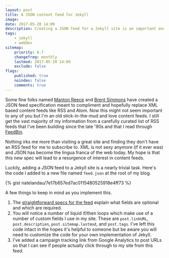 ```yaml
---
layout: post
title: A JSON content feed for Jekyll
image:
date: 2017-05-20 14:09
description: Creating a JSON feed for a Jekyll site is an important and trivial task. I hope this new spec will lead to a resurgence of interest in supporting content feeds.
tags:
    - jekyll
    - webDev
sitemap:
    priority: 0.7
    changefreq: monthly
    lastmod: 2017-05-20 14:09
    exclude: false
flags:
    published: true
    noindex: false
    comments: true
---
```


Some fine folks named [Manton Reece][1] and [Brent Simmons][2] have created a JSON feed specification meant to compliment and hopefully replace XML based content feeds like RSS and Atom. Now this might not seem important to any of you but I'm an old stick-in-the-mud and love content feeds. I still get the vast majority of my information from a carefully curated list of RSS feeds that I've been building since the late '90s and that I read through [FeedBin][4].

Nothing irks me more than visiting a great site and finding they don't have an RSS feed for me to subscribe to. XML is not sexy anymore (if it ever was) and JSON has become the lingua franca of the web today. My hope is that this new spec will lead to a resurgence of interest in content feeds.

Luckily, adding a JSON feed to a Jekyll site is a nearly trivial task. Here's the code I added to a new file named `feed.json` at the root of my blog.

{% gist natelandau/7e17b657ed7ac0115480525918e4ff73 %}

A few things to keep in mind as you implement this.

1. The [straightforward specs for the feed][3] explain what fields are optional and which are required.
2. You will notice a number of liquid if/then loops which make use of a number of custom fields I use in my site. These are `post.linkURL`, `post.description`, `post.sitemap.lastmod`, and `post.tags`. I've left this code intact in the hopes it's helpful to someone but be aware you will need to customize the code for your own implementation of Jekyll.
3. I've added a campaign tracking link from Google Analytics to post URLs so that I can see if people actually click through to my site from this feed.

[1]: https://manton.org
[2]: https://inessential.com
[3]: https://jsonfeed.org/version/1
[4]: https://feedbin.com
